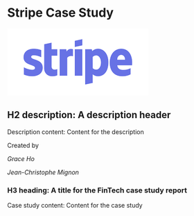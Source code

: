 # Stripe Case Study

![logo](stripe.jpg)

## H2 description: A description header

Description content: Content for the description

Created by

*Grace Ho*

*Jean-Christophe Mignon*

### H3 heading: A title for the FinTech case study report


Case study content: Content for the case study




